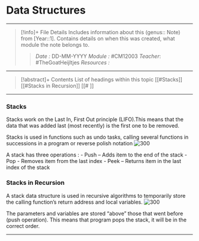 # Data Structures
---
> [!info]+ File Details
> Includes information about this (genus:: Note) from [Year::1]. Contains details on when this was created, what module the note belongs to.
> > *Date :* DD-MM-YYYY
> > *Module :* #CM12003
> > *Teacher*:  #TheGoatHeijltjes 
> > *Resources :*

---
> [!abstract]+ Contents
> List of headings within this topic
> [[#Stacks]]
> [[#Stacks in Recursion]]
> [[# ]]
> 
--- 

### Stacks
Stacks work on the Last In, First Out principle (LIFO).This means that the data that was added last (most recently) is the first one to be removed. 

Stacks is used in functions such as undo tasks, calling several functions in successions in a program or reverse polish notation
![300](https://cdn.programiz.com/sites/tutorial2program/files/stack.png)

A stack has three operations : 
	- Push – Adds item to the end of the stack
	- Pop - Removes item from the last index
	- Peek – Returns item in the last index of the stack

### Stacks in Recursion
A stack data structure is used in recursive algorithms to temporarily store the calling function’s return address and local variables.
![300](https://miro.medium.com/max/1400/1*C3LaaTtC6miYoIlhkX7zQQ.png)

The parameters and variables are stored “above” those that went before (push operation). This means that program pops the stack, it will be in the correct order.

---